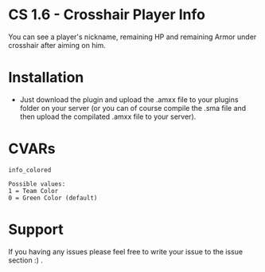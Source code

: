 # CS 1.6 - Crosshair Player Info
You can see a player's nickname, remaining HP and remaining Armor under crosshair after aiming on him.

# Installation
- Just download the plugin and upload the .amxx file to your plugins folder on your server (or you can of course compile the .sma file and then upload the compilated .amxx file to your server).

# CVARs
`info_colored`
```
Possible values:
1 = Team Color
0 = Green Color (default)
```

# Support
If you having any issues please feel free to write your issue to the issue section :) .